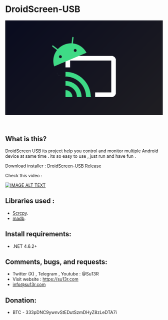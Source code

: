 # DroidScreen-USB

<p align="center">
    <img width="600" src="https://github.com/su13r/DroidScreen-USB/blob/main/DroidScreen%20USB/app_store_icon.png">
</p>

<br />

What is this?
-------------
DroidScreen USB its project help you control and monitor multiple Android device at same time .
its so easy to use , just run and have fun .

Download installer : [DroidScreen-USB Release](https://github.com/su13r/DroidScreen-USB/releases/tag/android)

Check this video : 

[![IMAGE ALT TEXT](http://img.youtube.com/vi/2B4edRAVkRs/0.jpg)](http://www.youtube.com/watch?v=2B4edRAVkRs "DroidScreen-USB")
<br>

Libraries used :
--------------------------------

* [Scrcpy](https://github.com/Genymobile/scrcpy).
* [madb](https://github.com/quamotion/madb).

Install requirements:
-------------------------
* .NET 4.6.2+


Comments, bugs, and requests:
-----------------------------
* Twitter (X) , Telegram , Youtube : @Su13R
* Visit website : https://su13r.com
* info@su13r.com

Donation:
-------
* BTC - 333pDNC9ywnvStEDutSzmDHyZ8zLeDTA7i
